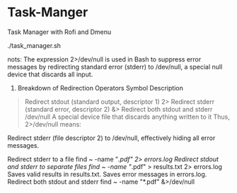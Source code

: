 # Task-Manger
Task Manager with Rofi and Dmenu

./task_manager.sh


nots:
The expression 2>/dev/null is used in Bash to suppress error messages by redirecting standard error (stderr) to /dev/null, a special null device that discards all input.


1. Breakdown of Redirection Operators
Symbol	Description
>	Redirect stdout (standard output, descriptor 1)
2>	Redirect stderr (standard error, descriptor 2)
&>	Redirect both stdout and stderr
/dev/null	A special device file that discards anything written to it
Thus, 2>/dev/null means:

Redirect stderr (file descriptor 2) to /dev/null, effectively hiding all error messages.

Redirect stderr to a file
find ~ -name "*.pdf" 2> errors.log
Redirect stdout and stderr to separate files
find ~ -name "*.pdf" > results.txt 2> errors.log
Saves valid results in results.txt.
Saves error messages in errors.log.
Redirect both stdout and stderr
find ~ -name "*.pdf" &>/dev/null
